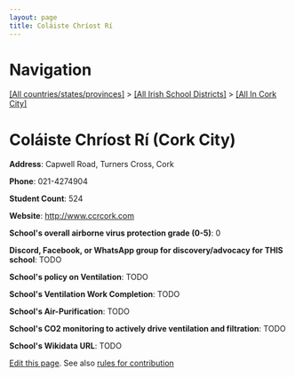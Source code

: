 ```yaml
---
layout: page
title: Coláiste Chríost Rí
---
```

# Navigation

[[All countries/states/provinces]](../../..) > [[All Irish School Districts]](../..) > [[All In Cork City]](..)

# Coláiste Chríost Rí (Cork City)

**Address**: Capwell Road, Turners Cross, Cork

**Phone**: 021-4274904

**Student Count**: 524

**Website**: <http://www.ccrcork.com>

**School's overall airborne virus protection grade (0-5)**: 0

**Discord, Facebook, or WhatsApp group for discovery/advocacy for THIS school**: TODO

**School's policy on Ventilation**: TODO

**School's Ventilation Work Completion**: TODO

**School's Air-Purification**: TODO

**School's CO2 monitoring to actively drive ventilation and filtration**: TODO

**School's Wikidata URL**: TODO


[Edit this page](https://github.com/ventilate-schools/Ireland/edit/main/./Cork_City/Coláiste_Chríost_Rí.md). See also [rules for contribution](../../../contribution-rules/)